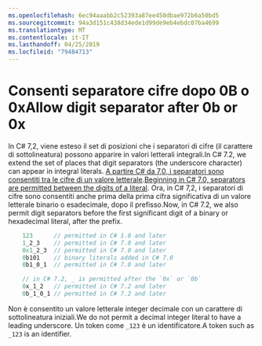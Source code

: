 ```yaml
---
ms.openlocfilehash: 6ec94aaabb2c52393a87ee450dbae972b6a50bd5
ms.sourcegitcommit: 94a3d151c438d34ede1d99de9eb4ebdc07ba4699
ms.translationtype: MT
ms.contentlocale: it-IT
ms.lasthandoff: 04/25/2019
ms.locfileid: "79484713"
---
```

# <a name="allow-digit-separator-after-0b-or-0x"></a><span data-ttu-id="adbf3-101">Consenti separatore cifre dopo 0B o 0x</span><span class="sxs-lookup"><span data-stu-id="adbf3-101">Allow digit separator after 0b or 0x</span></span>

<span data-ttu-id="adbf3-102">In C# 7,2, viene esteso il set di posizioni che i separatori di cifre (il carattere di sottolineatura) possono apparire in valori letterali integrali.</span><span class="sxs-lookup"><span data-stu-id="adbf3-102">In C# 7.2, we extend the set of places that digit separators (the underscore character) can appear in integral literals.</span></span> <span data-ttu-id="adbf3-103">[A partire C# da 7,0, i separatori sono consentiti tra le cifre di un valore letterale](../csharp-7.0/digit-separators.md).</span><span class="sxs-lookup"><span data-stu-id="adbf3-103">[Beginning in C# 7.0, separators are permitted between the digits of a literal](../csharp-7.0/digit-separators.md).</span></span> <span data-ttu-id="adbf3-104">Ora, in C# 7,2, i separatori di cifre sono consentiti anche prima della prima cifra significativa di un valore letterale binario o esadecimale, dopo il prefisso.</span><span class="sxs-lookup"><span data-stu-id="adbf3-104">Now, in C# 7.2, we also permit digit separators before the first significant digit of a binary or hexadecimal literal, after the prefix.</span></span>

```csharp
    123      // permitted in C# 1.0 and later
    1_2_3    // permitted in C# 7.0 and later
    0x1_2_3  // permitted in C# 7.0 and later
    0b101    // binary literals added in C# 7.0
    0b1_0_1  // permitted in C# 7.0 and later

    // in C# 7.2, _ is permitted after the `0x` or `0b`
    0x_1_2   // permitted in C# 7.2 and later
    0b_1_0_1 // permitted in C# 7.2 and later
```

<span data-ttu-id="adbf3-105">Non è consentito un valore letterale integer decimale con un carattere di sottolineatura iniziali.</span><span class="sxs-lookup"><span data-stu-id="adbf3-105">We do not permit a decimal integer literal to have a leading underscore.</span></span> <span data-ttu-id="adbf3-106">Un token come `_123` è un identificatore.</span><span class="sxs-lookup"><span data-stu-id="adbf3-106">A token such as `_123` is an identifier.</span></span>
